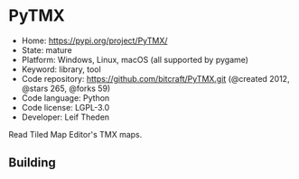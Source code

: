 # PyTMX

- Home: https://pypi.org/project/PyTMX/
- State: mature
- Platform: Windows, Linux, macOS (all supported by pygame)
- Keyword: library, tool
- Code repository: https://github.com/bitcraft/PyTMX.git (@created 2012, @stars 265, @forks 59)
- Code language: Python
- Code license: LGPL-3.0
- Developer: Leif Theden

Read Tiled Map Editor's TMX maps.

## Building
